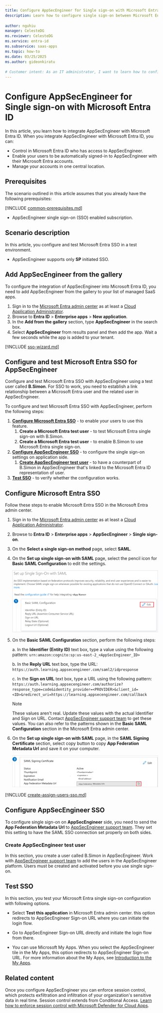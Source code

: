```yaml
---
title: Configure AppSecEngineer for Single sign-on with Microsoft Entra ID
description: Learn how to configure single sign-on between Microsoft Entra ID and AppSecEngineer.

author: nguhiu
manager: CelesteDG
ms.reviewer: CelesteDG
ms.service: entra-id
ms.subservice: saas-apps
ms.topic: how-to
ms.date: 03/25/2025
ms.author: gideonkiratu

# Customer intent: As an IT administrator, I want to learn how to configure single sign-on between Microsoft Entra ID and AppSecEngineer so that I can control who has access to AppSecEngineer, enable automatic sign-in with Microsoft Entra accounts, and manage my accounts in one central location.
---
```


# Configure AppSecEngineer for Single sign-on with Microsoft Entra ID

In this article,  you learn how to integrate AppSecEngineer with Microsoft Entra ID. When you integrate AppSecEngineer with Microsoft Entra ID, you can:

* Control in Microsoft Entra ID who has access to AppSecEngineer.
* Enable your users to be automatically signed-in to AppSecEngineer with their Microsoft Entra accounts.
* Manage your accounts in one central location.

## Prerequisites

The scenario outlined in this article assumes that you already have the following prerequisites:

[!INCLUDE [common-prerequisites.md](~/identity/saas-apps/includes/common-prerequisites.md)]
* AppSecEngineer single sign-on (SSO) enabled subscription.

## Scenario description

In this article,  you configure and test Microsoft Entra SSO in a test environment.

* AppSecEngineer supports only **SP** initiated SSO.

## Add AppSecEngineer from the gallery

To configure the integration of AppSecEngineer into Microsoft Entra ID, you need to add AppSecEngineer from the gallery to your list of managed SaaS apps.

1. Sign in to the [Microsoft Entra admin center](https://entra.microsoft.com) as at least a [Cloud Application Administrator](~/identity/role-based-access-control/permissions-reference.md#cloud-application-administrator).
1. Browse to **Entra ID** > **Enterprise apps** > **New application**.
1. In the **Add from the gallery** section, type **AppSecEngineer** in the search box.
1. Select **AppSecEngineer** from results panel and then add the app. Wait a few seconds while the app is added to your tenant.

[!INCLUDE [sso-wizard.md](~/identity/saas-apps/includes/sso-wizard.md)]

## Configure and test Microsoft Entra SSO for AppSecEngineer

Configure and test Microsoft Entra SSO with AppSecEngineer using a test user called **B.Simon**. For SSO to work, you need to establish a link relationship between a Microsoft Entra user and the related user in AppSecEngineer.

To configure and test Microsoft Entra SSO with AppSecEngineer, perform the following steps:

1. **[Configure Microsoft Entra SSO](#configure-microsoft-entra-sso)** - to enable your users to use this feature.
    1. **Create a Microsoft Entra test user** - to test Microsoft Entra single sign-on with B.Simon.
    1. **Create a Microsoft Entra test user** - to enable B.Simon to use Microsoft Entra single sign-on.
1. **[Configure AppSecEngineer SSO](#configure-appsecengineer-sso)** - to configure the single sign-on settings on application side.
    1. **[Create AppSecEngineer test user](#create-appsecengineer-test-user)** - to have a counterpart of B.Simon in AppSecEngineer that's linked to the Microsoft Entra ID representation of user.
1. **[Test SSO](#test-sso)** - to verify whether the configuration works.

## Configure Microsoft Entra SSO

Follow these steps to enable Microsoft Entra SSO in the Microsoft Entra admin center.

1. Sign in to the [Microsoft Entra admin center](https://entra.microsoft.com) as at least a [Cloud Application Administrator](~/identity/role-based-access-control/permissions-reference.md#cloud-application-administrator).
1. Browse to **Entra ID** > **Enterprise apps** > **AppSecEngineer** > **Single sign-on**.
1. On the **Select a single sign-on method** page, select **SAML**.
1. On the **Set up single sign-on with SAML** page, select the pencil icon for **Basic SAML Configuration** to edit the settings.

   ![Screenshot shows how to edit Basic SAML Configuration.](common/edit-urls.png "Basic Configuration")

1. On the **Basic SAML Configuration** section, perform the following steps:

    a. In the **Identifier (Entity ID)** text box, type a value using the following pattern:
    `urn:amazon:cognito:sp:us-east-2_<AppSecEngineer_ID>`

    b. In the **Reply URL** text box, type the URL:
    `https://auth.learning.appsecengineer.com/saml2/idpresponse`

    c. In the **Sign on URL** text box, type a URL using the following pattern:
    `https://auth.learning.appsecengineer.com/authorize?response_type=code&identity_provider=<PROVIDER>&client_id=<ID>&redirect_uri=https://learning.appsecengineer.com/callback`

	> [!NOTE]
	> These values aren't real. Update these values with the actual Identifier and Sign on URL. Contact [AppSecEngineer support team](mailto:help@appsecengineer.com) to get these values. You can also refer to the patterns shown in the **Basic SAML Configuration** section in the Microsoft Entra admin center.

1. On the **Set up single sign-on with SAML** page, in the **SAML Signing Certificate** section, select copy button to copy **App Federation Metadata Url** and save it on your computer.

	![Screenshot shows the Certificate download link.](common/copy-metadataurl.png "Certificate")

[!INCLUDE [create-assign-users-sso.md](~/identity/saas-apps/includes/create-assign-users-sso.md)]

## Configure AppSecEngineer SSO

To configure single sign-on on **AppSecEngineer** side, you need to send the **App Federation Metadata Url** to [AppSecEngineer support team](mailto:help@appsecengineer.com). They set this setting to have the SAML SSO connection set properly on both sides.

### Create AppSecEngineer test user

In this section, you create a user called B.Simon in AppSecEngineer. Work with [AppSecEngineer support team](mailto:help@appsecengineer.com) to add the users in the AppSecEngineer platform. Users must be created and activated before you use single sign-on.

## Test SSO 

In this section, you test your Microsoft Entra single sign-on configuration with following options.
 
* Select **Test this application** in Microsoft Entra admin center. this option redirects to AppSecEngineer Sign-on URL where you can initiate the login flow.
 
* Go to AppSecEngineer Sign-on URL directly and initiate the login flow from there.
 
* You can use Microsoft My Apps. When you select the AppSecEngineer tile in the My Apps, this option redirects to AppSecEngineer Sign-on URL. For more information about the My Apps, see [Introduction to the My Apps](https://support.microsoft.com/account-billing/sign-in-and-start-apps-from-the-my-apps-portal-2f3b1bae-0e5a-4a86-a33e-876fbd2a4510).

## Related content

Once you configure AppSecEngineer you can enforce session control, which protects exfiltration and infiltration of your organization's sensitive data in real time. Session control extends from Conditional Access. [Learn how to enforce session control with Microsoft Defender for Cloud Apps](/cloud-app-security/proxy-deployment-any-app).
